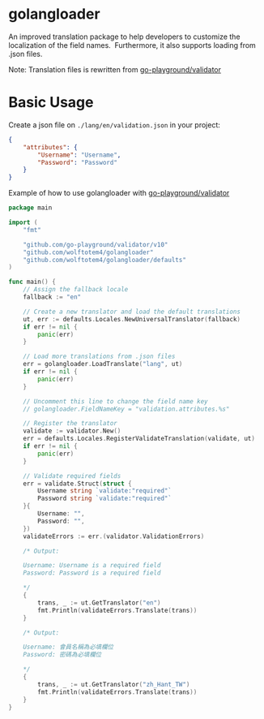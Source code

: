 # golangloader

An improved translation package to help developers to customize the localization of the field names.  Furthermore, it also supports loading from .json files.

Note: Translation files is rewritten from [go-playground/validator](https://github.com/go-playground/validator)

# Basic Usage

Create a json file on `./lang/en/validation.json` in your project:

```json
{
    "attributes": {
        "Username": "Username",
        "Password": "Password"
    }
}
```

Example of how to use golangloader with [go-playground/validator](https://github.com/go-playground/validator)

```go
package main

import (
	"fmt"

	"github.com/go-playground/validator/v10"
	"github.com/wolftotem4/golangloader"
	"github.com/wolftotem4/golangloader/defaults"
)

func main() {
	// Assign the fallback locale
	fallback := "en"

	// Create a new translator and load the default translations
	ut, err := defaults.Locales.NewUniversalTranslator(fallback)
	if err != nil {
		panic(err)
	}

	// Load more translations from .json files
	err = golangloader.LoadTranslate("lang", ut)
	if err != nil {
		panic(err)
	}

	// Uncomment this line to change the field name key
	// golangloader.FieldNameKey = "validation.attributes.%s"

	// Register the translator
	validate := validator.New()
	err = defaults.Locales.RegisterValidateTranslation(validate, ut)
	if err != nil {
		panic(err)
	}

	// Validate required fields
	err = validate.Struct(struct {
		Username string `validate:"required"`
		Password string `validate:"required"`
	}{
		Username: "",
		Password: "",
	})
	validateErrors := err.(validator.ValidationErrors)

	/* Output:

	Username: Username is a required field
	Password: Password is a required field

	*/
	{
		trans, _ := ut.GetTranslator("en")
		fmt.Println(validateErrors.Translate(trans))
	}

	/* Output:

	Username: 會員名稱為必填欄位
	Password: 密碼為必填欄位

	*/
	{
		trans, _ := ut.GetTranslator("zh_Hant_TW")
		fmt.Println(validateErrors.Translate(trans))
	}
}
```